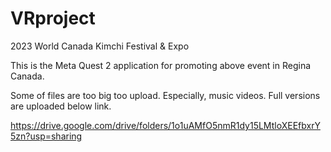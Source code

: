 # VRproject

2023 World Canada Kimchi Festival & Expo

This is the Meta Quest 2 application for promoting above event in Regina Canada.

Some of files are too big too upload. Especially, music videos.
Full versions are uploaded below link.

https://drive.google.com/drive/folders/1o1uAMfO5nmR1dy15LMtloXEEfbxrY5zn?usp=sharing
